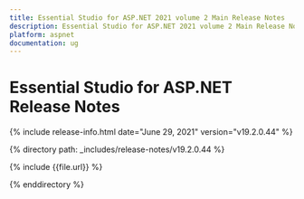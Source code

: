 ```yaml
---
title: Essential Studio for ASP.NET 2021 volume 2 Main Release Notes  
description: Essential Studio for ASP.NET 2021 volume 2 Main Release Notes  
platform: aspnet
documentation: ug
---
```


# Essential Studio for ASP.NET  Release Notes  

{% include release-info.html date="June 29, 2021"  version="v19.2.0.44" %} 


{% directory path: _includes/release-notes/v19.2.0.44 %}

{% include {{file.url}} %}

{% enddirectory %}